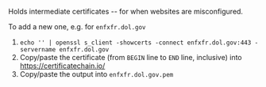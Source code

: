 Holds intermediate certificates -- for when websites are misconfigured.

To add a new one, e.g. for `enfxfr.dol.gov`

1. `echo '' | openssl s_client -showcerts -connect enfxfr.dol.gov:443 -servername enfxfr.dol.gov`
2. Copy/paste the certificate (from `BEGIN` line to `END` line, inclusive) into https://certificatechain.io/
3. Copy/paste the output into `enfxfr.dol.gov.pem`
